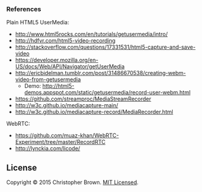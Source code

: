 ### References

Plain HTML5 UserMedia:

* http://www.html5rocks.com/en/tutorials/getusermedia/intro/
* http://hdfvr.com/html5-video-recording
* http://stackoverflow.com/questions/17331531/html5-capture-and-save-video
* https://developer.mozilla.org/en-US/docs/Web/API/Navigator/getUserMedia
* http://ericbidelman.tumblr.com/post/31486670538/creating-webm-video-from-getusermedia
  - Demo: http://html5-demos.appspot.com/static/getusermedia/record-user-webm.html
* https://github.com/streamproc/MediaStreamRecorder
* http://w3c.github.io/mediacapture-main/
* http://w3c.github.io/mediacapture-record/MediaRecorder.html


WebRTC:

* https://github.com/muaz-khan/WebRTC-Experiment/tree/master/RecordRTC
* http://lynckia.com/licode/

## License

Copyright © 2015 Christopher Brown. [MIT Licensed](http://chbrown.github.io/licenses/MIT/#2015).
